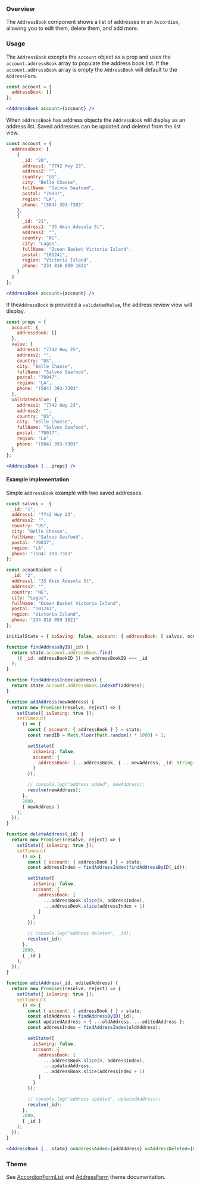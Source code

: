 ### Overview

The `AddressBook` component shows a list of addresses in an `Accordion`, allowing you to edit them, delete them, and add more.

### Usage

The `AddressBook` excepts the `account` object as a prop and uses the `account.addressBook` array to populate the address book list. If the `account.addressBook` array is empty the `AddressBook` will default to the `AddressForm`.

```jsx
const account = {
  addressBook: []
};

<AddressBook account={account} />
```

When `addressBook` has address objects the `AddressBook` will display as an address list. Saved addresses can be updated and deleted from the list view.
```jsx
const account = {
  addressBook: [
    {
      _id: "20",
      address1: "7742 Hwy 23",
      address2: "",
      country: "US",
      city: "Belle Chasse",
      fullName: "Salvos Seafood",
      postal: "70037",
      region: "LA",
      phone: "(504) 393-7303"
    },
    {
      _id: "21",
      address1: "35 Akin Adesola St",
      address2: "",
      country: "NG",
      city: "Lagos",
      fullName: "Ocean Basket Victoria Island",
      postal: "101241",
      region: "Victoria Island",
      phone: "234 816 059 1821"
    }
  ]
};

<AddressBook account={account} />
```

If the`AddressBook` is provided a `validatedValue`, the address review view will display.
```jsx
const props = {
  account: {
    addressBook: []
  },
  value: {
    address1: "7742 Hwy 25",
    address2: "",
    country: "US",
    city: "Belle Chasse",
    fullName: "Salvos Seafood",
    postal: "70047",
    region: "LA",
    phone: "(504) 393-7303"
  },
  validatedValue: {
    address1: "7742 Hwy 23",
    address2: "",
    country: "US",
    city: "Belle Chasse",
    fullName: "Salvos Seafood",
    postal: "70037",
    region: "LA",
    phone: "(504) 393-7303"
  }
};

<AddressBook {...props} />
```

#### Example implementation
Simple `AddressBook` example with two saved addresses.
```jsx
const salvos =  {
  _id: "1",
  address1: "7742 Hwy 23",
  address2: "",
  country: "US",
  city: "Belle Chasse",
  fullName: "Salvos Seafood",
  postal: "70037",
  region: "LA",
  phone: "(504) 393-7303"
};

const oceanBasket = {
  _id: "2",
  address1: "35 Akin Adesola St",
  address2: "",
  country: "NG",
  city: "Lagos",
  fullName: "Ocean Basket Victoria Island",
  postal: "101241",
  region: "Victoria Island",
  phone: "234 816 059 1821"
};

initialState = { isSaving: false, account: { addressBook: [ salvos, oceanBasket ] } };

function findAddressByID(_id) {
  return state.account.addressBook.find(
    ({ _id: addressBookID }) => addressBookID === _id
  );
}

function findAddressIndex(address) {
  return state.account.addressBook.indexOf(address);
}

function addAddress(newAddress) {
  return new Promise((resolve, reject) => {
    setState({ isSaving: true });
    setTimeout(
      () => {
        const { account: { addressBook } } = state;
        const randID = Math.floor(Math.random() * 1000) + 1;

        setState({
          isSaving: false,
          account: {
            addressBook: [...addressBook, { ...newAddress, _id: String(randID) }]
          }
        });

        // console.log("address added", newAddress);
        resolve(newAddress);
      },
      2000,
      { newAddress }
    );
  });
}

function deleteAddress(_id) {
  return new Promise((resolve, reject) => {
    setState({ isSaving: true });
    setTimeout(
      () => {
        const { account: { addressBook } } = state;
        const addressIndex = findAddressIndex(findAddressByID(_id));

        setState({
          isSaving: false,
          account: {
            addressBook: [
              ...addressBook.slice(0, addressIndex),
              ...addressBook.slice(addressIndex + 1)
            ]
          }
        });

        // console.log("address deleted", _id);
        resolve(_id);
      },
      2000,
      { _id }
    );
  });
}

function editAddress(_id, editedAddress) {
  return new Promise((resolve, reject) => {
    setState({ isSaving: true });
    setTimeout(
      () => {
        const { account: { addressBook } } = state;
        const oldAddress = findAddressByID(_id);
        const updatedAddress = { ...oldAddress, ...editedAddress };
        const addressIndex = findAddressIndex(oldAddress);

        setState({
          isSaving: false,
          account: {
            addressBook: [
              ...addressBook.slice(0, addressIndex),
              ...updatedAddress,
              ...addressBook.slice(addressIndex + 1)
            ]
          }
        });

        // console.log("address updated", updatedAddress);
        resolve(_id);
      },
      2000,
      { _id }
    );
  });
}

<AddressBook {...state} onAddressAdded={addAddress} onAddressDeleted={deleteAddress} onAddressEdited={editAddress} />
```

### Theme

See [AccordionFormList](./#!/AccordionFormList) and [AddressForm](./#!/AddressForm) theme documentation.
